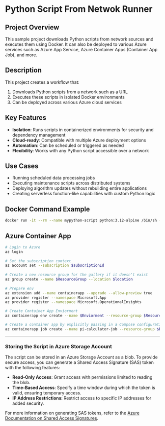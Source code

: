 # Python Script From Netwok Runner

## Project Overview

This sample project downloads Python scripts from network sources and executes them using Docker. It can also be deployed to various Azure services such as Azure App Service, Azure Container Apps (Container App Job), and more.

## Description

This project creates a workflow that:

1. Downloads Python scripts from a network such as a URL
2. Executes these scripts in isolated Docker environments
3. Can be deployed across various Azure cloud services

## Key Features

- **Isolation**: Runs scripts in containerized environments for security and dependency management
- **Cloud-ready**: Compatible with multiple Azure deployment options
- **Automation**: Can be scheduled or triggered as needed
- **Flexibility**: Works with any Python script accessible over a network

## Use Cases

- Running scheduled data processing jobs
- Executing maintenance scripts across distributed systems
- Deploying algorithm updates without rebuilding entire applications
- Creating serverless function-like capabilities with custom Python logic

## Docker Command Example

```bash
docker run -it --rm --name mypython-script python:3.12-alpine /bin/sh -c "wget -O /opt/pi_digit_calculator.py https://raw.githubusercontent.com/MariuszFerdyn/PythonScriptFromNetwokRunner/main/python/pi_digit_calculator.py && cd /opt && python pi_digit_calculator.py"
```

## Azure Container App 

```bash
# Login to Azure
az login 
        
# Set the subscription context
az account set --subscription $subscriptionId
        
# Create a new resource group for the gallery if it doesn't exist
az group create --name $ResourceGroup --location $location
        
# Prepare env
az extension add --name containerapp --upgrade --allow-preview true
az provider register --namespace Microsoft.App
az provider register --namespace Microsoft.OperationalInsights

# Create Container App Enviorment
az containerapp env create --name $Enviorment --resource-group $ResourceGroup --location $location

# Create a container app by explicitly passing in a Compose configuration file.
az containerapp job create --name pi-calculator-job --resource-group $ResourceGroup --environment $Enviorment --trigger-type Manual --replica-timeout 1800 --replica-retry-limit 1 --replica-completion-count 1 --image python:3.12-alpine --command-line "/bin/sh -c 'wget -O /opt/pi_digit_calculator.py https://raw.githubusercontent.com/MariuszFerdyn/PythonScriptFromNetwokRunner/main/python/pi_digit_calculator.py && cd /opt && python pi_digit_calculator.py'" --cpu 0.5 --memory 1.0Gi
```     
---

### Storing the Script in Azure Storage Account

The script can be stored in an Azure Storage Account as a blob. To provide secure access, you can generate a Shared Access Signature (SAS) token with the following features:
- **Read-Only Access**: Grant access with permissions limited to reading the blob.
- **Time-Based Access**: Specify a time window during which the token is valid, ensuring temporary access.
- **IP Address Restrictions**: Restrict access to specific IP addresses for added security.

For more information on generating SAS tokens, refer to the [Azure Documentation on Shared Access Signatures](https://learn.microsoft.com/en-us/azure/storage/common/storage-sas-overview).
